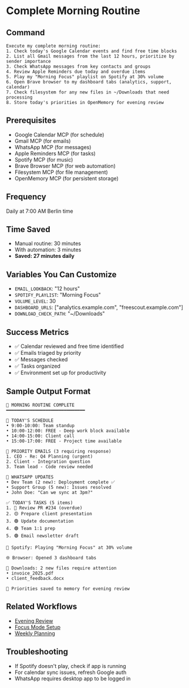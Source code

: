 # Complete Morning Routine

## Command
```
Execute my complete morning routine:
1. Check today's Google Calendar events and find free time blocks
2. List all Gmail messages from the last 12 hours, prioritize by sender importance
3. Check WhatsApp messages from key contacts and groups
4. Review Apple Reminders due today and overdue items
5. Play my "Morning Focus" playlist on Spotify at 30% volume
6. Open Brave browser to my dashboard tabs (analytics, support, calendar)
7. Check filesystem for any new files in ~/Downloads that need processing
8. Store today's priorities in OpenMemory for evening review
```

## Prerequisites
- Google Calendar MCP (for schedule)
- Gmail MCP (for emails)
- WhatsApp MCP (for messages)
- Apple Reminders MCP (for tasks)
- Spotify MCP (for music)
- Brave Browser MCP (for web automation)
- Filesystem MCP (for file management)
- OpenMemory MCP (for persistent storage)

## Frequency
Daily at 7:00 AM Berlin time

## Time Saved
- Manual routine: 30 minutes
- With automation: 3 minutes
- **Saved: 27 minutes daily**

## Variables You Can Customize
- `EMAIL_LOOKBACK`: "12 hours"
- `SPOTIFY_PLAYLIST`: "Morning Focus"
- `VOLUME_LEVEL`: 30
- `DASHBOARD_URLS`: ["analytics.example.com", "freescout.example.com"]
- `DOWNLOAD_CHECK_PATH`: "~/Downloads"

## Success Metrics
- ✅ Calendar reviewed and free time identified
- ✅ Emails triaged by priority
- ✅ Messages checked
- ✅ Tasks organized
- ✅ Environment set up for productivity

## Sample Output Format
```
🌅 MORNING ROUTINE COMPLETE
━━━━━━━━━━━━━━━━━━━━━━━━━━━━━━

📅 TODAY'S SCHEDULE
• 9:00-10:00: Team standup
• 10:00-12:00: FREE - Deep work block available
• 14:00-15:00: Client call
• 15:00-17:00: FREE - Project time available

📧 PRIORITY EMAILS (3 requiring response)
1. CEO - Re: Q4 Planning (urgent)
2. Client - Integration question
3. Team lead - Code review needed

💬 WHATSAPP UPDATES
• Dev Team (2 new): Deployment complete ✅
• Support Group (5 new): Issues resolved
• John Doe: "Can we sync at 3pm?"

✅ TODAY'S TASKS (5 items)
1. 🔴 Review PR #234 (overdue)
2. 🟡 Prepare client presentation
3. 🟢 Update documentation
4. 🟢 Team 1:1 prep
5. 🟢 Email newsletter draft

🎵 Spotify: Playing "Morning Focus" at 30% volume

🌐 Browser: Opened 3 dashboard tabs

📁 Downloads: 2 new files require attention
• invoice_2025.pdf
• client_feedback.docx

💾 Priorities saved to memory for evening review
```

## Related Workflows
- [Evening Review](./evening-review.md)
- [Focus Mode Setup](../on-demand/focus-mode.md)
- [Weekly Planning](../weekly/planning-session.md)

## Troubleshooting
- If Spotify doesn't play, check if app is running
- For calendar sync issues, refresh Google auth
- WhatsApp requires desktop app to be logged in
